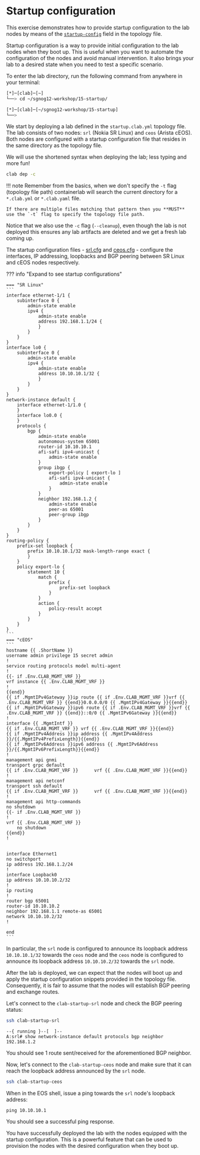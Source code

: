 # Startup configuration

This exercise demonstrates how to provide startup configuration to the lab nodes by means of the [`startup-config`](https://containerlab.dev/manual/nodes/#startup-config) field in the topology file.

Startup configuration is a way to provide initial configuration to the lab nodes when they boot up. This is useful when you want to automate the configuration of the nodes and avoid manual intervention. It also brings your lab to a desired state when you need to test a specific scenario.

To enter the lab directory, run the following command from anywhere in your terminal:

```bash
[*]─[clab]─[~]
└──> cd ~/sgnog12-workshop/15-startup/

[*]─[clab]─[~/sgnog12-workshop/15-startup]
└──>
```

We start by deploying a lab defined in the `startup.clab.yml` topology file. The lab consists of two nodes: `srl` (Nokia SR Linux) and `ceos` (Arista cEOS). Both nodes are configured with a startup configuration file that resides in the same directory as the topology file.

We will use the shortened syntax when deploying the lab; less typing and more fun!

```bash
clab dep -c
```
!!! note
    Remember from the basics, when we don't specify the `-t` flag (topology file path) containerlab will search the current directory for a `*.clab.yml` or `*.clab.yaml` file.

    If there are multiple files matching that pattern then you **MUST** use the `-t` flag to specify the topology file path.

Notice that we also use the `-c` flag (`--cleanup`), even though the lab is not deployed this ensures any lab artifacts are deleted and we get a fresh lab coming up.

The startup configuration files - [srl.cfg](srl.cfg) and [ceos.cfg](ceos.cfg) - configure the interfaces, IP addressing, loopbacks and BGP peering between SR Linux and cEOS nodes respectively.

??? info "Expand to see startup configurations"

    === "SR Linux"
    ```
    interface ethernet-1/1 {
        subinterface 0 {
            admin-state enable
            ipv4 {
                admin-state enable
                address 192.168.1.1/24 {
                }
            }
        }
    }
    interface lo0 {
        subinterface 0 {
            admin-state enable
            ipv4 {
                admin-state enable
                address 10.10.10.1/32 {
                }
            }
        }
    }
    network-instance default {
        interface ethernet-1/1.0 {
        }
        interface lo0.0 {
        }
        protocols {
            bgp {
                admin-state enable
                autonomous-system 65001
                router-id 10.10.10.1
                afi-safi ipv4-unicast {
                    admin-state enable
                }
                group ibgp {
                    export-policy [ export-lo ]
                    afi-safi ipv4-unicast {
                        admin-state enable
                    }
                }
                neighbor 192.168.1.2 {
                    admin-state enable
                    peer-as 65001
                    peer-group ibgp
                }
            }
        }
    }
    routing-policy {
        prefix-set loopback {
            prefix 10.10.10.1/32 mask-length-range exact {
            }
        }
        policy export-lo {
            statement 10 {
                match {
                    prefix {
                        prefix-set loopback
                    }
                }
                action {
                    policy-result accept
                }
            }
        }
    }
    ```
    === "cEOS"
    ```
    hostname {{ .ShortName }}
    username admin privilege 15 secret admin
    !
    service routing protocols model multi-agent
    !
    {{- if .Env.CLAB_MGMT_VRF }}
    vrf instance {{ .Env.CLAB_MGMT_VRF }}
    !
    {{end}}
    {{ if .MgmtIPv4Gateway }}ip route {{ if .Env.CLAB_MGMT_VRF }}vrf {{ .Env.CLAB_MGMT_VRF }} {{end}}0.0.0.0/0 {{ .MgmtIPv4Gateway }}{{end}}
    {{ if .MgmtIPv6Gateway }}ipv6 route {{ if .Env.CLAB_MGMT_VRF }}vrf {{ .Env.CLAB_MGMT_VRF }} {{end}}::0/0 {{ .MgmtIPv6Gateway }}{{end}}
    !
    interface {{ .MgmtIntf }}
    {{ if .Env.CLAB_MGMT_VRF }} vrf {{ .Env.CLAB_MGMT_VRF }}{{end}}
    {{ if .MgmtIPv4Address }}ip address {{ .MgmtIPv4Address }}/{{.MgmtIPv4PrefixLength}}{{end}}
    {{ if .MgmtIPv6Address }}ipv6 address {{ .MgmtIPv6Address }}/{{.MgmtIPv6PrefixLength}}{{end}}
    !
    management api gnmi
    transport grpc default
    {{ if .Env.CLAB_MGMT_VRF }}      vrf {{ .Env.CLAB_MGMT_VRF }}{{end}}
    !
    management api netconf
    transport ssh default
    {{ if .Env.CLAB_MGMT_VRF }}      vrf {{ .Env.CLAB_MGMT_VRF }}{{end}}
    !
    management api http-commands
    no shutdown
    {{- if .Env.CLAB_MGMT_VRF }}
    !
    vrf {{ .Env.CLAB_MGMT_VRF }}
        no shutdown
    {{end}}
    !


    interface Ethernet1
    no switchport
    ip address 192.168.1.2/24
    !
    interface Loopback0
    ip address 10.10.10.2/32
    !
    ip routing
    !
    router bgp 65001
    router-id 10.10.10.2
    neighbor 192.168.1.1 remote-as 65001
    network 10.10.10.2/32
    !

    end
    ```


In particular, the `srl` node is configured to announce its loopback address `10.10.10.1/32` towards the `ceos` node and the `ceos` node is configured to announce its loopback address `10.10.10.2/32` towards the `srl` node.

After the lab is deployed, we can expect that the nodes will boot up and apply the startup configuration snippets provided in the topology file. Consequently, it is fair to assume that the nodes will establish BGP peering and exchange routes.

Let's connect to the `clab-startup-srl` node and check the BGP peering status:

```bash
ssh clab-startup-srl
```

```
--{ running }--[  ]--
A:srl# show network-instance default protocols bgp neighbor 192.168.1.2
```

You should see 1 route sent/received for the aforementioned BGP neighbor.

Now, let's connect to the `clab-startup-ceos` node and make sure that it can reach the loopback address announced by the `srl` node.

```bash
ssh clab-startup-ceos
```

When in the EOS shell, issue a ping towards the `srl` node's loopback address:

```
ping 10.10.10.1
```

You should see a successful ping response.

You have successfully deployed the lab with the nodes equipped with the startup configuration. This is a powerful feature that can be used to provision the nodes with the desired configuration when they boot up.
